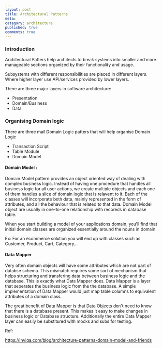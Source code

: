 ```yaml
---
layout: post
title: Architectural Patterns
meta: 
category: architecture
published: true
comments: true
---
```


### Introduction

Architectural Patters help architects to break systems into smaller and more manageable sections organized by their functionality and usage.

Subsystems with different responsibilities are placed in different layers.  Where higher layer use API/services provided by lower layers.

There are three major layers in software architecture:

* Presentation
* Domain/Business 
* Data

### Organising Domain logic

There are three mail Domain Logic patters that will help organise Domain Logic

* Transaction Script
* Table Module
* Domain Model


#### Domain Model :

Domain Model pattern provides an object oriented way of dealing with complex business logic.  Instead of having one procedure that handles all business logic for all user actions, we create multiple objects and each one of them handles a slice of domain logic that is relavent to it. Each of the classes will incorporate both data, mainly represented in the form of attributes, and all the behaviour that is related to that data.  Domain Model object are usually in one-to-one relationship  with recoreds in database table.
 	
When you start building a model of your applications domain, you'll find that initial domain classes are organized essentially around the nouns in domain.

Ex:
For an ecommerce solution you will end up with classes such as Customer, Product, Cart, Category...

#### Data Mapper

Very often domain objects will have some attributes which are not part of databse schema. This mismatch requires some sort of mechanism that helps structuring and transfering data between business logic and the database.  This is exactly what Data Mapper does.  Data Mapper is a layer that seperates the business logic from the the database.  A simple implementation of Data Mapper would just map table columns to equivalent attributes of a domain class.

The great benefit of Data Mapper is that Data Objects don't need to know that there is a database present.  This makes it easy to make changes in business logic or Database structure. Additionally the entire Data Mapper layer can easily be substitured with mocks and subs for testing.

Ref:

https://inviqa.com/blog/architecture-patterns-domain-model-and-friends